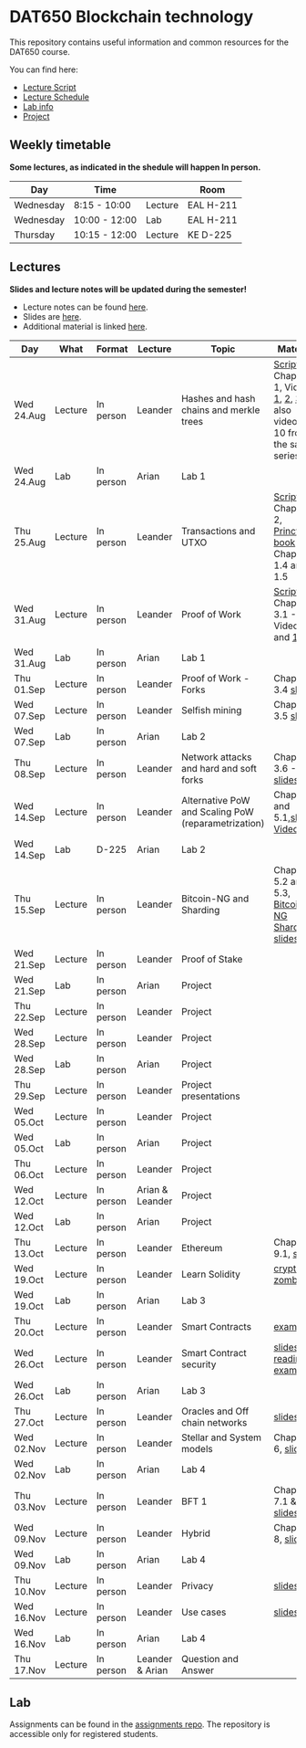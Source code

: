 # DAT650 Blockchain technology

This repository contains useful information and common resources for the DAT650 course.

You can find here:
* [Lecture Script](script.pdf)
* [Lecture Schedule](#lectures)
* [Lab info](#lab)
* [Project](projects)

## Weekly timetable

**Some lectures, as indicated in the shedule will happen In person.**

| Day | Time | | Room |
|----|------|---|------|
| Wednesday  | 8:15 - 10:00 | Lecture | EAL H-211 |
| Wednesday | 10:00 - 12:00 | Lab | EAL H-211 |
| Thursday | 10:15 - 12:00 | Lecture | KE D-225 |

## Lectures

**Slides and lecture notes will be updated during the semester!**

* Lecture notes can be found [here](script.pdf). 
* Slides are [here](slides).
* Additional material is linked [here](resources.md).


 Day | What | Format | Lecture | Topic | Material |
|-----|------|--------|-----------|-------|----------|
|Wed 24.Aug | Lecture | In person | Leander | Hashes and hash chains and merkle trees | [Script](script.pdf) Chapter 1, Videos [1](https://www.youtube.com/watch?v=TwkrJtTL-wc&list=PLnD_TI73e88dsiKwQ3XDqXPBMwQjVt_TB&index=2), [2](https://www.youtube.com/watch?v=CIvdtlQPUf4&list=PLnD_TI73e88dsiKwQ3XDqXPBMwQjVt_TB&index=3), [3](https://www.youtube.com/watch?v=DjZZz70BJ_o&list=PLnD_TI73e88dsiKwQ3XDqXPBMwQjVt_TB&index=4), also videos 7-10 from the same series.|
|Wed 24.Aug | Lab | In person | Arian | Lab 1 |  |
|Thu 25.Aug | Lecture | In person | Leander | Transactions and UTXO | [Script](script.pdf) Chapter 2, [Princton book](https://d28rh4a8wq0iu5.cloudfront.net/bitcointech/readings/princeton_bitcoin_book.pdf) Chapter 1.4 and 1.5 |
|Wed 31.Aug | Lecture | In person | Leander | Proof of Work | [Script](script.pdf) Chapter 3.1 - 3.3, Videos [11](https://youtu.be/ehO-TKhuAro) and [13](https://youtu.be/B7O5yDY4_N0)  | 
|Wed 31.Aug | Lab | In person | Arian |  Lab 1 |  |
|Thu 01.Sep | Lecture | In person | Leander | Proof of Work - Forks | Chapter 3.4 [slides](slides/Lecture-4.pdf) |
|Wed 07.Sep | Lecture | In person | Leander | Selfish mining | Chapter 3.5 [slides](slides/Lecture-5.pdf) |
|Wed 07.Sep | Lab | In person | Arian |  Lab 2 |  |
|Thu 08.Sep | Lecture | In person | Leander | Network attacks and hard and soft forks | Chapter 3.6 - 3.8, [slides](slides/Lecture-6.pdf) |
|Wed 14.Sep | Lecture | In person | Leander | Alternative PoW and Scaling PoW (reparametrization) | Chapter 4 and 5.1,[slides](slides/Lecture-7.pdf), [Video](https://youtu.be/TipGy2bOVL4)  |
|Wed 14.Sep | Lab | D-225 | Arian |  Lab 2 |  |
|Thu 15.Sep | Lecture | In person | Leander | Bitcoin-NG and Sharding | Chapter 5.2 and 5.3, [Bitcoin-NG](https://www.usenix.org/conference/nsdi16/technical-sessions/presentation/eyal) [Sharding](https://www.usenix.org/conference/nsdi19/presentation/wang-jiaping), [slides](slides/Lecture-8.pdf) |
|Wed 21.Sep | Lecture | In person | Leander | Proof of Stake | |
|Wed 21.Sep | Lab | In person | Arian | Project |  |
|Thu 22.Sep | Lecture | In person | Leander | Project | |
|Wed 28.Sep | Lecture | In person | Leander | Project | |
|Wed 28.Sep | Lab | In person | Arian | Project |  |
|Thu 29.Sep | Lecture | In person | Leander | Project presentations | |
|Wed 05.Oct | Lecture | In person | Leander | Project | |
|Wed 05.Oct | Lab | In person | Arian | Project |  |
|Thu 06.Oct | Lecture | In person | Leander | Project | |
|Wed 12.Oct | Lecture | In person | Arian & Leander | Project  | |
|Wed 12.Oct | Lab | In person | Arian | Project |  |
|Thu 13.Oct | Lecture | In person | Leander | Ethereum | Chapter 9.1, [slides](slides/Lecture-12.pdf)  |
|Wed 19.Oct | Lecture | In person | Leander | Learn Solidity | [crypto-zombies](https://cryptozombies.io/en/course) |
|Wed 19.Oct | Lab | In person | Arian | Lab 3 |  |
|Thu 20.Oct | Lecture | In person | Leander | Smart Contracts | [example](solidity/solidityDevelopment.md) |
|Wed 26.Oct | Lecture | In person | Leander | Smart Contract security | [slides](slides/SmartContractSecurity.pdf), [reading](https://github.com/ethereumbook/ethereumbook/blob/develop/09smart-contracts-security.asciidoc), [examples](solidity/security) |
|Wed 26.Oct | Lab | In person | Arian | Lab 3 |  |
|Thu 27.Oct | Lecture | In person | Leander | Oracles and Off chain networks| [slides](slides/Lecture-14.pdf) |
|Wed 02.Nov | Lecture | In person | Leander | Stellar and System models | Chapter 6, [slides](slides/Lecture-9.pdf) |
|Wed 02.Nov | Lab | In person | Arian | Lab 4 |  |
|Thu 03.Nov | Lecture | In person | Leander | BFT 1 | Chapter 7.1 & 7.2, [slides](slides/Lecture-10.pdf) |
|Wed 09.Nov | Lecture | In person | Leander | Hybrid | Chapter 8, [slides](slides/Lecture-11.pdf) |
|Wed 09.Nov | Lab | In person | Arian | Lab 4 |  |
|Thu 10.Nov | Lecture | In person | Leander | Privacy | [slides](slides/Lecture-16.pdf) |
|Wed 16.Nov | Lecture | In person | Leander | Use cases | [slides](slides/Lecture-15.pdf) |
|Wed 16.Nov | Lab | In person | Arian | Lab 4 |  |
|Thu 17.Nov | Lecture | In person | Leander & Arian | Question and Answer |  |

## Lab

Assignments can be found in the [assignments repo](https://github.com/dat650-2022/assignments).
The repository is accessible only for registered students.
